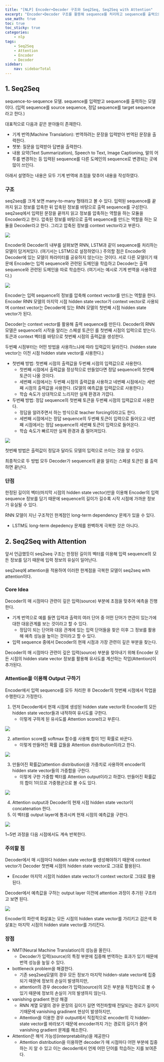 ```yaml
---
title: "[NLP] Encoder∙Decoder 구조와 Seq2Seq, Seq2Seq with Attention"
excerpt: "Encoder∙Decoder 구조를 활용해 sequence를 처리하고 sequence를 출력으로 내보내는 Seq2Seq 구조에 대해 알아보고 Seq2Seq에 Attention을 적용한 Seq2Seq with Attention에 대해 배운다."
use_math: true
toc: true
toc_sticky: true
categories:
    - nlp
tags:
    - Seq2Seq
    - Attention
    - Encoder
    - Decoder
sidebar:
    nav: sidebarTotal
---
```

## 1. Seq2Seq

sequence-to-sequence 모델. sequence를 입력받고 sequence를 출력하는 모델이다. (입력 sequence를 source sequence, 정답 sequence를 target sequence라고 한다.)

대표적으로 다음과 같은 분야들이 존재한다.

- 기계 번역(Machine Translation): 번역하려는 문장을 입력받아 번역된 문장을 출력한다.
- 챗봇: 질문을 입력받아 답변을 출력한다.
- 내용 요약(Text Summarization), Speech to Text, Image Captioning, 말의 어투를 변경하는 등 입력된 sequence를 다른 도메인의 sequence로 변경되는 곳에 많이 쓰인다.

아래서 설명하는 내용은 모두 기계 번역에 초점을 맞추어 내용을 작성하였다.

### 구조

seq2seq를 크게 보면 many-to-many 형태라고 볼 수 있다. 입력된 sequence를 끝까지 읽고 정보를 압축한 뒤 압축된 정보를 바탕으로 출력 sequence를 구성한다. seq2seq에서 입력된 문장을 끝까지 읽고 정보를 압축하는 역할을 하는 모듈을 Encoder라고 한다. 압축된 정보를 바탕으로 출력 sequence를 만드는 역할을 하는 모듈을 Decoder라고 한다. 그리고 압축된 정보를 context vector라고 부른다.

<img src='/assets/image/seq_to_seq/seq1.png'>

Encoder와 Decoder의 내부를 살펴보면 RNN, LSTM과 같이 sequence를 처리하는 모델이 담겨져있다. (여기서는 LSTM으로 설정하였다.) 주의할 점은 Encoder와 Decoder에 있는 모델이 파라미터를 공유하지 않는다는 것이다. 서로 다른 모델이기 때문에 Encoder는 입력 sequence와 관련된 도메인을 학습하고 Decoder는 출력 sequence와 관련된 도메인을 따로 학습한다. (여기서는 예시로 기계 번역을 사용하였다.)

<img src='/assets/image/seq_to_seq/seq2.png'>

Encoder는 입력 sequence의 정보를 압축해 context vector를 만드는 역할을 한다. Encoder RNN 모델의 마지막 시점 hidden state vector가 context vector로 사용되며 context vector는 Decoder에 있는 RNN 모델의 첫번째 시점 hidden state vector가 된다.

Decoder는 context vector를 활용해 출력 sequence를 만든다. Decoder의 RNN 모델은 sequence의 시작을 알리는 스페셜 토큰인 <sos>를 첫번째 시점의 입력으로 받는다. <sos> 토큰과 context 벡터를 바탕으로 첫번째 시점의 출력값을 생성한다. 

두번째 시점부터는 어떤 방법을 사용하느냐에 따라 입력값이 달라진다. (hidden state vector는 이전 시점 hidden state vector를 사용한다.)

- 첫번째 방법: 첫번째 시점의 출력값을 두번째 시점의 입력값으로 사용한다.
    - 첫번째 시점에서 출력값을 정상적으로 만들었다면 정답 sequence의 첫번째 토큰이 나올 것이다.
    - 세번째 시점에서는 두번째 시점의 출력값을 사용하고 네번째 시점에서는 세번째 시점의 출력값을 사용한다. (모델의 예측값을 입력값으로 사용한다.)
    - 학습 속도가 상대적으로 느리지만 실제 환경과 가깝다.
- 두번째 방법: 정답 sequence의 첫번째 토큰을 두번째 시점의 입력값으로 사용한다.
    - 정답을 알려주면서 하는 방식으로 teacher forcing이라고도 한다.
    - 세번째 시점에서는 정답 sequence의 두번째 토큰이 입력으로 들어오고 네번째 시점에서는 정답 sequence의 세번째 토큰이 입력으로 들어온다.
    - 학습 속도가 빠르지만 실제 환경과 좀 떨어져있다.

<img src='/assets/image/seq_to_seq/seq3.png'>

첫번째 방법은 출력값이 정답과 달라도 모델의 입력으로 쓰이는 것을 알 수있다.

최종적으로 두 방법 모두 Decoder가 sequence의 끝을 알리는 스페셜 토큰인 <eos>를 출력하면 끝난다.

### 단점

한정된 길이의 벡터(마지막 시점의 hidden state vector)만을 이용해 Encoder의 입력 sequence 정보를 담기 때문에 sequence의 길이가 길수록 시작 시점에 가까운 정보가 유실될 수 있다.

RNN 모델이 지닌 구조적인 한계점인 long-term dependency 문제가 있을 수 있다.

- LSTM도 long-term depedency 문제를 완벽하게 극복한 것은 아니다.

## 2. Seq2Seq with Attention

앞서 언급했듯이 seq2seq 구조는 한정된 길이의 벡터를 이용해 입력 sequence의 모든 정보를 담기 때문에 입력 정보의 유실이 일어난다. 

seq2seq에 attention을 적용하여 이러한 한계점을 극복한 모델이 seq2seq with attention이다.

### Core Idea

Decoder의 매 시점마다 관련이 깊은 입력(source) 부분에 초점을 맞추어 예측을 진행한다.

- 기계 번역으로 예를 들면 입력과 출력의 여러 단어 중 어떤 단어가 연관이 있는가에 대한 대응관계를 보는 것이라고 할 수 있다.
    - 정답이 되는 단어와 대응 관계에 있는 입력 단어들을 찾은 이후 그 정보를 활용해 예측 성능을 높이는 것이라고 할 수 있다.
- 입력 sequence 중에서 Decoder의 현재 시점과 가장 관련이 깊은 부분을 찾는다.

Decoder의 매 시점마다 관련이 깊은 입력(source) 부분을 찾아내기 위해 Encoder 모든 시점의 hidden state vector 정보를 활용해 유사도를 계산하는 작업(Attention)이 추가된다.

### Attention을 이용해 Output 구하기

Encoder에서 입력 sequence를 모두 처리한 후 Decoder의 첫번째 시점에서 작업을 수행한다고 가정한다.

1. 먼저 Decoder에서 현재 시점에 생성된 hidden state vector와 Encoder의 모든 hidden state vector들과 내적하여 유사도를 구한다.
    - 이렇게 구하게 된 유사도를 Attention score라고 부른다.

<img src='/assets/image/seq_to_seq/seq4.png'>

2. attention score를 softmax 함수를 사용해 합이 1인 확률로 바꾼다.
    - 이렇게 만들어진 확률 값들을 Attention distribution이라고 한다.

<img src='/assets/image/seq_to_seq/seq5.png'>

3. 만들어진 확률값(attention distribution)을 가중치로 사용하여 encoder의 hidden state vector들의 가중합을 구한다.
    - 이렇게 구한 가중합 벡터를 Attention output이라고 하겠다. 만들어진 확률값의 합이 1이므로 가중평균으로 볼 수도 있다.

<img src='/assets/image/seq_to_seq/seq6.png'>

4. Attention output과 Decoder의 현재 시점 hidden state vector이 concatenation 한다.
5. 이 벡터를 output layer에 통과시켜 현재 시점의 예측값을 구한다.

<img src='/assets/image/seq_to_seq/seq7.png'>

1~5번 과정을 다음 시점에서도 계속 반복한다.

### 주의할 점

Decoder에서 매 시점마다 hidden state vector를 생성해야하기 때문에 context vector가 Decoder 첫번째 시점의 hidden state vector로 그대로 활용된다.

- Encoder 마지막 시점의 hidden state vector가 context vector로 그대로 활용된다.

Decoder에서 예측값을 구하는 output layer 이전에 attention 과정이 추가된 구조라고 보면 된다.

<img src='/assets/image/seq_to_seq/seq8.png'>

Encoder의 파란색 화살표는 모든 시점의 hidden state vector를 가리키고 검은색 화살표는 마지막 시점의 hidden state vector를 가리킨다.

### 장점

- NMT(Neural Machine Translation)의 성능을 올린다.
    - Decoder가 입력(source)의 특정 부분에 집중해 번역하는 효과가 있기 때문에 번역 성능을 높일 수 있다.
- bottleneck problem을 해결한다.
    - 기존 seq2seq모델의 경우 모든 정보가 마지막 hidden-state vector에 집중되기 때문에 정보의 손실이 발생하지만,
    - attention의 경우 decoder가 입력(source)의 모든 부분을 직접적으로 볼 수 있기 때문에 정보의 손실이 거의 발생하지 않는다.
- vanishing gradient 현상 해결
    - RNN 계열 모델의 경우 문장의 길이가 길면 역전파할때 전달되는 경로가 길어지기때문에 vanishing gradinent 현상이 발생하지만,
    - Attention을 이용한 경우 output에서 직접적으로 encoder의 각 hidden-state vector를 바라보기 때문에 encoder까지 가는 경로의 길이가 줄어 vanishing gradient 문제를 해소한다.
- Attention은 해석 가능성(interpretability)을 제공한다
    - Attention distribution을 이용하면 decoder가 매 시점마다 어떤 부분에 집중하는 지 알 수 있고 이는 decoder에서 언제 어떤 단어를 학습하는 지를 보여준다.